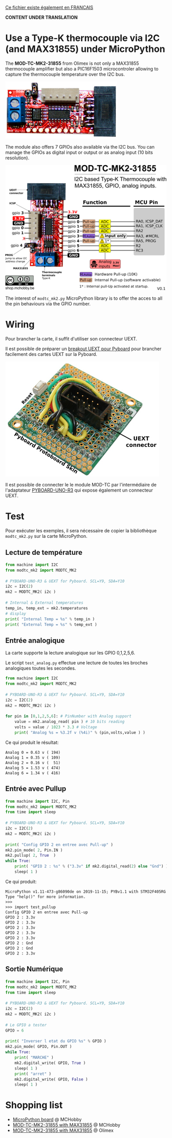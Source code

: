 [Ce fichier existe également en FRANCAIS](readme.md)

__CONTENT UNDER TRANSLATION__

# Use a Type-K thermocouple via I2C (and MAX31855) under MicroPython

The __MOD-TC-MK2-31855__ from Olimex is not only a MAX31855 thermocouple amplifier but also a PIC16F1503 microcontroler allowing to capture the thermocouple temperature over the I2C bus.

![MOD-TC-MK2-31855 from Olimex](docs/_static/mod-tc-mk2-31855.jpg)

The module also offers 7 GPIOs also available via the I2C bus. You can manage the GPIOs as digital input or output or as analog input (10 bits resolution).

 ![GPIOs on MOD-TC-MK2-31855](docs/_static/modtc-mk2-31855.png)

The interest of `modtc_mk2.py` MicroPython library is to offer the acces to all the pin behaviours via the GPIO number.

# Wiring

Pour brancher la carte, il suffit d'utiliser son connecteur UEXT.

Il est possible de préparer un [breakout UEXT pour Pyboard](https://github.com/mchobby/pyboard-driver/tree/master/UEXT) pour brancher facilement des cartes UEXT sur la Pyboard.

![MOD-TC-MK2-31855 to Pyboard-UNO-R3](docs/_static/UEXT-Breakout-LowRes.jpg)

Il est possible de connecter le le module MOD-TC par l'intermédiaire de l'adaptateur [PYBOARD-UNO-R3](https://github.com/mchobby/pyboard-driver/tree/master/UNO-R3) qui expose également un connecteur UEXT.

# Test

Pour exécuter les exemples, il sera nécessaire de copier la bibliothèque `modtc_mk2.py` sur la carte MicroPython.

## Lecture de température

``` python
from machine import I2C
from modtc_mk2 import MODTC_MK2

# PYBOARD-UNO-R3 & UEXT for Pyboard. SCL=Y9, SDA=Y10
i2c = I2C(2)
mk2 = MODTC_MK2( i2c )

# Internal & External temperatures
temp_in, temp_ext = mk2.temperatures
# display
print( "Internal Temp = %s" % temp_in )
print( "External Temp = %s" % temp_ext )
```

## Entrée analogique

La carte supporte la lecture analogique sur les GPIO 0,1,2,5,6.

Le script `test_analog.py` effectue une lecture de toutes les broches analogiques toutes les secondes.

``` python
from machine import I2C
from modtc_mk2 import MODTC_MK2

# PYBOARD-UNO-R3 & UEXT for Pyboard. SCL=Y9, SDA=Y10
i2c = I2C(2)
mk2 = MODTC_MK2( i2c )

for pin in [0,1,2,5,6]: # PinNumber with Analog support
	value = mk2.analog_read( pin ) # 10 bits reading
	volts = value / 1023 * 3.3 # Voltage
	print( "Analog %s = %3.2f v (%4i)" % (pin,volts,value ) )
```

Ce qui produit le résultat:

```
Analog 0 = 0.63 v ( 194)
Analog 1 = 0.35 v ( 109)
Analog 2 = 0.16 v (  51)
Analog 5 = 1.53 v ( 474)
Analog 6 = 1.34 v ( 416)
```

## Entrée avec Pullup

``` python
from machine import I2C, Pin
from modtc_mk2 import MODTC_MK2
from time import sleep

# PYBOARD-UNO-R3 & UEXT for Pyboard. SCL=Y9, SDA=Y10
i2c = I2C(2)
mk2 = MODTC_MK2( i2c )

print( "Config GPIO 2 en entree avec Pull-up" )
mk2.pin_mode( 2, Pin.IN )
mk2.pullup( 2, True  )
while True:
	print( "GPIO 2 : %s" % ("3.3v" if mk2.digital_read(2) else "Gnd") )
	sleep( 1 )
```

Ce qui produit:

```
MicroPython v1.11-473-g86090de on 2019-11-15; PYBv1.1 with STM32F405RG
Type "help()" for more information.
>>>
>>> import test_pullup
Config GPIO 2 en entree avec Pull-up
GPIO 2 : 3.3v
GPIO 2 : 3.3v
GPIO 2 : 3.3v
GPIO 2 : 3.3v
GPIO 2 : 3.3v
GPIO 2 : Gnd
GPIO 2 : Gnd
GPIO 2 : 3.3v
```

## Sortie Numérique

``` python
from machine import I2C, Pin
from modtc_mk2 import MODTC_MK2
from time import sleep

# PYBOARD-UNO-R3 & UEXT for Pyboard. SCL=Y9, SDA=Y10
i2c = I2C(2)
mk2 = MODTC_MK2( i2c )

# Le GPIO a tester
GPIO = 6

print( "Inverser l etat du GPIO %s" % GPIO )
mk2.pin_mode( GPIO, Pin.OUT )
while True:
	print( "MARCHE" )
	mk2.digital_write( GPIO, True )
	sleep( 1 )
	print( "arret" )
	mk2.digital_write( GPIO, False )
	sleep( 1 )
```

# Shopping list
* [MicroPython board](https://shop.mchobby.be/fr/56-micropython) @ MCHobby
* [MOD-TC-MK2-31855 with MAX31855](https://shop.mchobby.be/fr/nouveaute/1624-mod-tc-mk2-31855-interface-thermocouple-type-k-avec-max31855-bus-i2c-gpio-3232100016248-olimex.html) @ MCHobby
* [MOD-TC-MK2-31855 with MAX31855](https://www.olimex.com/Products/Modules/Sensors/MOD-TC-MK2-31855/open-source-hardware) @ Olimex
